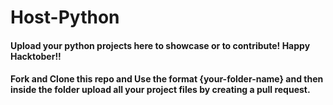 # Host-Python
<h4>Upload your python projects here to showcase or to contribute! Happy Hacktober!!

<h4>Fork and Clone this repo and Use the format {your-folder-name} and then inside the folder upload all your project files
by creating a pull request.
